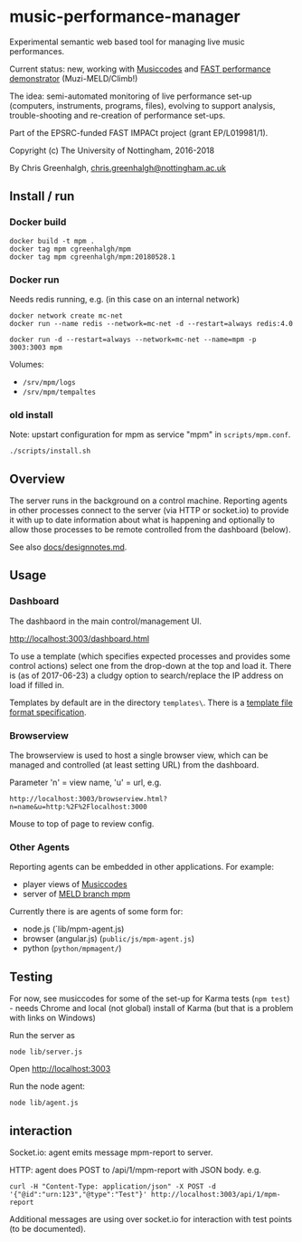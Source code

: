 # music-performance-manager

Experimental semantic web based tool for managing live music performances.

Current status: new, working with [Musiccodes](https://github.com/cgreenhalgh/musiccodes) and 
[FAST performance demonstrator](https://github.com/cgreenhalgh/fast-performance-demo) (Muzi-MELD/Climb!)

The idea: semi-automated monitoring of live performance set-up (computers, instruments, programs, files), evolving to support analysis, trouble-shooting and re-creation of performance set-ups.

Part of the EPSRC-funded FAST IMPACt project (grant	EP/L019981/1).

Copyright (c) The University of Nottingham, 2016-2018

By Chris Greenhalgh, chris.greenhalgh@nottingham.ac.uk

## Install / run

### Docker build

```
docker build -t mpm .
docker tag mpm cgreenhalgh/mpm
docker tag mpm cgreenhalgh/mpm:20180528.1
```

### Docker run

Needs redis running, e.g. (in this case on an internal network)
```
docker network create mc-net
docker run --name redis --network=mc-net -d --restart=always redis:4.0
```

```
docker run -d --restart=always --network=mc-net --name=mpm -p 3003:3003 mpm
```

Volumes:
- `/srv/mpm/logs`
- `/srv/mpm/tempaltes`

### old install

Note: upstart configuration for mpm as service "mpm" in `scripts/mpm.conf`.

```
./scripts/install.sh
```

## Overview

The server runs in the background on a control machine. Reporting agents in other processes connect to the server (via HTTP or socket.io) to provide it with up to date information about what is happening and optionally to allow those processes to be remote controlled from the dashboard (below).

See also [docs/designnotes.md](docs/designnotes.md).

## Usage

### Dashboard

The dashbaord in the main control/management UI.

[http://localhost:3003/dashboard.html](http://localhost:3003/dashboard.html)

To use a template (which specifies expected processes and provides some control actions) select one from the drop-down at the top and load it. There is (as of 2017-06-23) a cludgy option to search/replace the IP address on load if filled in.

Templates by default are in the directory `templates\`. There is a [template file format specification](docs/specifications.md).

### Browserview

The browserview is used to host a single browser view, which can be managed and controlled (at least setting URL) from the dashboard.

Parameter 'n' = view name, 'u' = url, e.g.
```
http://localhost:3003/browserview.html?n=name&u=http:%2F%2Flocalhost:3000
```

Mouse to top of page to review config.

### Other Agents

Reporting agents can be embedded in other applications. For example:

- player views of [Musiccodes](https://github.com/cgreenhalgh/musiccodes) 
- server of [MELD branch mpm](https://github.com/cgreenhalgh/meld/tree/mpm) 

Currently there is are agents of some form for:

- node.js (`lib/mpm-agent.js\)
- browser (angular.js) (`public/js/mpm-agent.js`)
- python (`python/mpmagent/`)

## Testing

For now, see musiccodes for some of the set-up for Karma tests (`npm test`) - needs Chrome and local (not global) install of Karma (but that is a problem with links on Windows)

Run the server as
```
node lib/server.js
```

Open [http://localhost:3003](http://localhost:3003)

Run the node agent:
```
node lib/agent.js
```

## interaction

Socket.io: agent emits message mpm-report to server.

HTTP: agent does POST to /api/1/mpm-report with JSON body.
e.g.
```
curl -H "Content-Type: application/json" -X POST -d '{"@id":"urn:123","@type":"Test"}' http://localhost:3003/api/1/mpm-report
```

Additional messages are using over socket.io for interaction with test points (to be documented).
